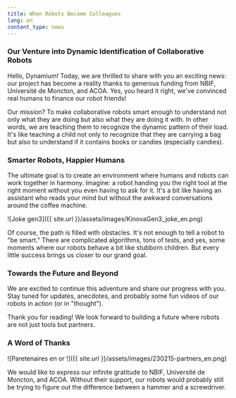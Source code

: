 ```yaml
---
title: When Robots Become Colleagues
lang: en
content_type: news
---
```


### Our Venture into Dynamic Identification of Collaborative Robots
 
Hello, Dynamium! Today, we are thrilled to share with you an exciting news: our project has become a reality thanks to generous funding from NBIF, Université de Moncton, and ACOA. Yes, you heard it right, we've convinced real humans to finance our robot friends!

Our mission? To make collaborative robots smart enough to understand not only what they are doing but also what they are doing it with. In other words, we are teaching them to recognize the dynamic pattern of their load. It's like teaching a child not only to recognize that they are carrying a bag but also to understand if it contains books or candies (especially candies).

### Smarter Robots, Happier Humans
The ultimate goal is to create an environment where humans and robots can work together in harmony. Imagine: a robot handing you the right tool at the right moment without you even having to ask for it. It's a bit like having an assistant who reads your mind but without the awkward conversations around the coffee machine.

![Joke gen3]({{ site.url }}/assets/images/KinovaGen3_joke_en.png) 

Of course, the path is filled with obstacles. It's not enough to tell a robot to "be smart." There are complicated algorithms, tons of tests, and yes, some moments where our robots behave a bit like stubborn children. But every little success brings us closer to our grand goal.

### Towards the Future and Beyond
We are excited to continue this adventure and share our progress with you. Stay tuned for updates, anecdotes, and probably some fun videos of our robots in action (or in "thought").

Thank you for reading! We look forward to building a future where robots are not just tools but partners.

### A Word of Thanks
 
![Paretenaires en or !]({{ site.url }}/assets/images/230215-partners_en.png) 
 
We would like to express our infinite gratitude to NBIF, Université de Moncton, and ACOA. Without their support, our robots would probably still be trying to figure out the difference between a hammer and a screwdriver.